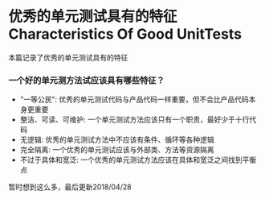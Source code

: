 # 优秀的单元测试具有的特征 Characteristics Of Good UnitTests
本篇记录了优秀的单元测试具有的特征

### 一个好的单元测方法试应该具有哪些特征？
* "一等公民": 优秀的单元测试代码与产品代码一样重要，但不会比产品代码本身更重要
* 整洁、可读、可维护: 一个单元测试方法应该只有一个职责，最好少于十行代码
* 无逻辑: 优秀的单元测试方法中不应该有条件、循环等各种逻辑
* 完全隔离: 一个优秀的单元测试应该与外部类、方法等资源隔离
* 不过于具体和宽泛: 一个优秀的单元测试方法应该在具体和宽泛之间找到平衡点

暂时想到这么多，最后更新2018/04/28
